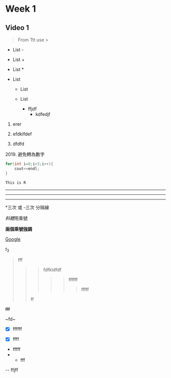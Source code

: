 # Week 1

## Video 1



> From Ttt use >

- List -

+ List +

* List *



- List

  - List

  - List
    - ffjdf
      - kdfedjf

1. erer
2. efdklfdef

2. dfdfd



2019\. 避免轉為數字 

```c++
for(int i=0;i<3;i++){
    cout<<endl;
}


```

```R
This is R

```

---



---

***

*三次 或 -三次 分隔線



*斜體*用乘號

**兩個乘號強調**

[Google](https://www.google.com.tw/)



$t_3$



> fff
>
> > > fdfkldfdf
> > >
> > > > > ffffff
> > > > >
> > > > > > fffff
> >
> > ff



~~fff~~

~fd~

- [x] ffffff
- [x] ffff



- fffff
- - fff

-- ffjff

